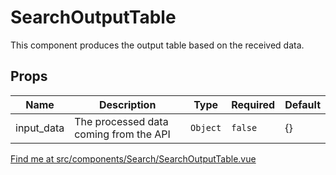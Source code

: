 # SearchOutputTable

This component produces the output table based on the received data.

## Props

<!-- @vuese:SearchOutputTable:props:start -->

|Name|Description|Type|Required|Default|
|---|---|---|---|---|
|input_data|The processed data coming from the API|`Object`|`false`|{}|

<!-- @vuese:SearchOutputTable:props:end -->


[Find me at src/components/Search/SearchOutputTable.vue](https://github.com/FAIRsharing/fairsharing.github.io/tree/master/src/components/Search/SearchOutputTable.vue)